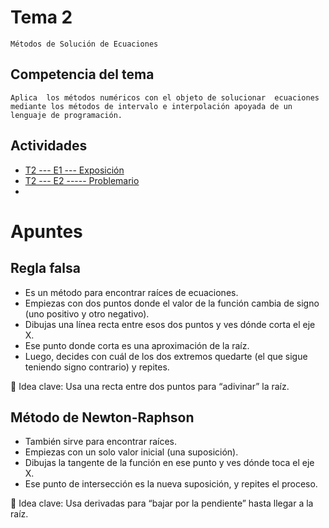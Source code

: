 # Tema 2
    Métodos de Solución de Ecuaciones

## Competencia del tema
    Aplica  los métodos numéricos con el objeto de solucionar  ecuaciones  mediante los métodos de intervalo e interpolación apoyada de un lenguaje de programación.

## Actividades
- [T2  --- E1  ---  Exposición](/Tema%202/Evidencia%201/)
- [T2 ---  E2   -----  Problemario](/Tema%202/Evidencia%202/)
- 



# Apuntes

## Regla falsa

- Es un método para encontrar raíces de ecuaciones.
- Empiezas con dos puntos donde el valor de la función cambia de signo (uno positivo y otro negativo).
- Dibujas una línea recta entre esos dos puntos y ves dónde corta el eje X.
- Ese punto donde corta es una aproximación de la raíz.
- Luego, decides con cuál de los dos extremos quedarte (el que sigue teniendo signo contrario) y repites.

🧠 Idea clave: Usa una recta entre dos puntos para “adivinar” la raíz.

## Método de Newton-Raphson

- También sirve para encontrar raíces.
- Empiezas con un solo valor inicial (una suposición).
- Dibujas la tangente de la función en ese punto y ves dónde toca el eje X.
- Ese punto de intersección es la nueva suposición, y repites el proceso.

🧠 Idea clave: Usa derivadas para “bajar por la pendiente” hasta llegar a la raíz.
